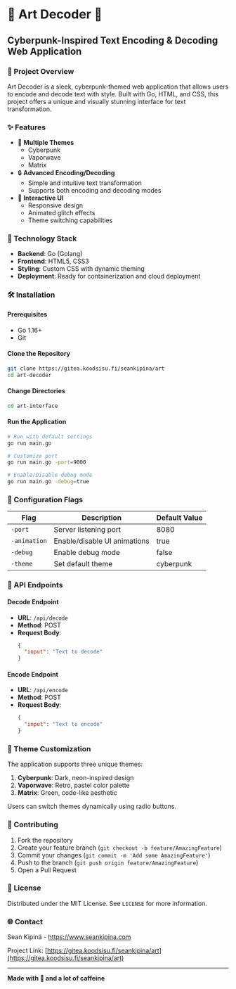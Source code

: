 # 🔐 Art Decoder 🎨

## Cyberpunk-Inspired Text Encoding & Decoding Web Application

### 🌟 Project Overview

Art Decoder is a sleek, cyberpunk-themed web application that allows users to encode and decode text with style. Built with Go, HTML, and CSS, this project offers a unique and visually stunning interface for text transformation.

### ✨ Features

- 🎨 **Multiple Themes**
  - Cyberpunk
  - Vaporwave
  - Matrix
- 🔒 **Advanced Encoding/Decoding**
  - Simple and intuitive text transformation
  - Supports both encoding and decoding modes
- 🎉 **Interactive UI**
  - Responsive design
  - Animated glitch effects
  - Theme switching capabilities

### 🚀 Technology Stack

- **Backend**: Go (Golang)
- **Frontend**: HTML5, CSS3
- **Styling**: Custom CSS with dynamic theming
- **Deployment**: Ready for containerization and cloud deployment

### 🛠 Installation

#### Prerequisites

- Go 1.16+
- Git

#### Clone the Repository

```bash
git clone https://gitea.koodsisu.fi/seankipina/art
cd art-decoder
```

#### Change Directories

```bash
cd art-interface
```

#### Run the Application

```bash
# Run with default settings
go run main.go

# Customize port
go run main.go -port=9000

# Enable/Disable debug mode
go run main.go -debug=true
```

### 🔧 Configuration Flags

| Flag         | Description                  | Default Value |
| ------------ | ---------------------------- | ------------- |
| `-port`      | Server listening port        | 8080          |
| `-animation` | Enable/disable UI animations | true          |
| `-debug`     | Enable debug mode            | false         |
| `-theme`     | Set default theme            | cyberpunk     |

### 📡 API Endpoints

#### Decode Endpoint

- **URL**: `/api/decode`
- **Method**: POST
- **Request Body**:
  ```json
  {
    "input": "Text to decode"
  }
  ```

#### Encode Endpoint

- **URL**: `/api/encode`
- **Method**: POST
- **Request Body**:
  ```json
  {
    "input": "Text to encode"
  }
  ```

### 🎨 Theme Customization

The application supports three unique themes:

1. **Cyberpunk**: Dark, neon-inspired design
2. **Vaporwave**: Retro, pastel color palette
3. **Matrix**: Green, code-like aesthetic

Users can switch themes dynamically using radio buttons.

### 🤝 Contributing

1. Fork the repository
2. Create your feature branch (`git checkout -b feature/AmazingFeature`)
3. Commit your changes (`git commit -m 'Add some AmazingFeature'`)
4. Push to the branch (`git push origin feature/AmazingFeature`)
5. Open a Pull Request

### 📄 License

Distributed under the MIT License. See `LICENSE` for more information.

### 🌐 Contact

Sean Kipinä - https://www.seankipina.com

Project Link: [https://gitea.koodsisu.fi/seankipina/art](https://gitea.koodsisu.fi/seankipina/art)

---

**Made with 💖 and a lot of caffeine**
